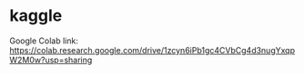 # kaggle
Google Colab link: https://colab.research.google.com/drive/1zcyn6iPb1gc4CVbCg4d3nugYxqpW2M0w?usp=sharing
